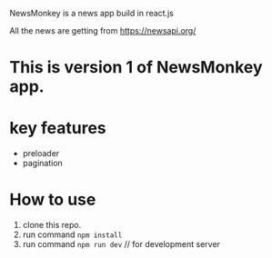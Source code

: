 NewsMonkey is a news app build in react.js

All the news are getting from https://newsapi.org/

# This is version 1 of NewsMonkey app.

# key features
* preloader
* pagination

# How to use
1) clone this repo.
2) run command `npm install`
3) run command `npm run dev` // for development server